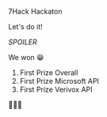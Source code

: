 7Hack Hackaton

Let's do it!


*SPOILER*

We won 😁

1. First Prize Overall
2. First Prize Microsoft API
3. First Prize Verivox API

🍻🍻🍻
